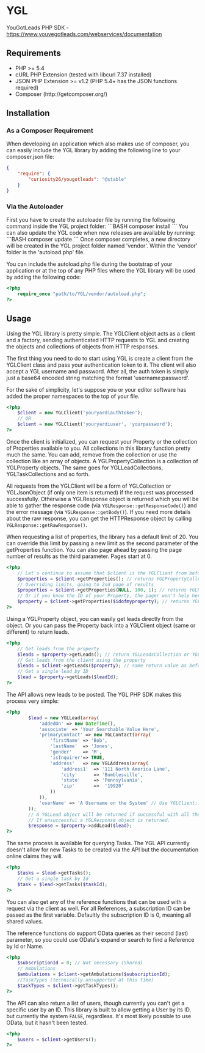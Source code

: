 YGL
===

YouGotLeads PHP SDK - https://www.youvegotleads.com/webservices/documentation

<h2>Requirements</h2>
<ul>
    <li>PHP >= 5.4</li>
    <li>cURL PHP Extension (tested with libcurl 7.37 installed)</li>
    <li>JSON PHP Extension >= v1.2 (PHP 5.4+ has the JSON functions required)</li>
    <li>Composer (http://getcomposer.org/)</li>
</ul>

<h2>Installation</h2>
<h3>As a Composer Requirement</h3>
When developing an application which also makes use of composer, you can easily include the YGL library by adding the
following line to your composer.json file:

```JSON
{
    "require": {
        "curiosity26/yougotleads": "@stable"
    }
}
```
<h3>Via the Autoloader</h3>
First you have to create the autoloader file by running the following command inside the YGL project folder:
```BASH
composer install
```
You can also update the YGL code when new releases are available by running:
```BASH
composer update
```
Once composer completes, a new directory will be created in the YGL project folder named 'vendor'. Within the 'vendor'
folder is the 'autoload.php' file.

You can include the autoload.php file during the bootstrap of your application or at the top of any PHP files where the
YGL library will be used by adding the following code:
```PHP
<?php
    require_once "path/to/YGL/vendor/autoload.php";
?>
```

<h2>Usage</h2>
Using the YGL library is pretty simple. The YGLClient object acts as a client and a factory, sending authenticated HTTP
requests to YGL and creating the objects and collections of objects from HTTP responses.

The first thing you need to do to start using YGL is create a client from the YGLClient class and pass your authentication
token to it. The client will also accept a YGL username and password. After all, the auth token is simply just a 
base64 encoded string matching the format 'username:password'.

For the sake of simplicity, let's suppose you or your editor software has added the proper namespaces to the top of your
file.

```PHP
<?php
    $client = new YGLClient('youryardiauthtoken');
    // OR
    $client = new YGLClient('youryardiuser', 'yourpassword');
?>
```

Once the client is initialized, you can request your Property or the collection of Properties available to you. All
collections in this library function pretty much the same. You can add, remove from the collection or use the collection
like an array of objects. A YGLPropertyCollection is a collection of YGLProperty objects. The same goes for 
YGLLeadCollections, YGLTaskCollections and so forth.

All requests from the YGLClient will be a form of YGLCollection or YGLJsonObject (if only one item is returned) if the 
request was processed successfully. Otherwise a YGLResponse object is returned which you will be able to gather the 
response code (via <code>YGLResponse::getResponseCode()</code>) and the error message 
(via <code>YGLResponse::getBody()</code>). If you need more details about the raw response, you can get the 
HTTPResponse object by calling <code>YGLResponse::getRawResponse()</code>.

When requesting a list of properties, the library has a default limit of 20. You can override this limit by passing a 
new limit as the second parameter of the getProperties function. You can also page ahead by passing the page number of
results as the third parameter. Pages start at 0.

```PHP
<?php
    // Let's continue to assume that $client is the YGLClient from before
    $properties = $client->getProperties(); // returns YGLPropertyCollection unless only 1 is returned then YGLProperty
    // Overriding limits, going to 2nd page of results
    $properties = $client->getProperties(NULL, 100, 1); // returns YGLPropertyCollection unless only 1 is returned then YGLProperty
    // Or if you know the ID of your Property, the pager won't help here.
    $property = $client->getProperties($idofmyproperty); // returns YGLProperty
?>
```

Using a YGLProperty object, you can easily get leads directly from the object. Or you can pass the Property back into
a YGLClient object (same or different) to return leads.

```PHP
<?php
    // Get leads from the property
    $leads = $property->getLeads(); // return YGLLeadsCollection or YGLLead if only one item in the response
    // Get leads from the client using the property
    $leads = $client->getLeads($property); // same return value as before
    // Get a single lead by ID
    $lead = $property->getLeads($leadId);
?>
```

The API allows new leads to be posted. The YGL PHP SDK makes this process very simple:

```PHP
<?php
        $lead = new YGLLead(array(
            'addedOn' => new DateTime(),
            'associate' => 'Your Searchable Value Here',
            'primaryContact' => new YGLContact(array(
                'firstName' => 'Bob',
                'lastName'  => 'Jones',
                'gender'    => 'M',
                'isInquirer'=> TRUE,
                'address'   => new YGLAddress(array(
                    'address1'  => '111 North America Lane',
                    'city'      => 'Bumblesville',
                    'state'     => 'Pennsylvania',
                    'zip'       =>  '19920'
                ))
            )),
            'userName' => 'A Username on the System' // Use YGLClient::getUsers() for a list of available users
        ));
        // A YGLLead object will be returned if successful with all the proper values filled in
        // If unsuccessful a YGLResponse object is returned.
        $response = $property->addLead($lead); 
?>
```

The same process is available for querying Tasks. The YGL API currently doesn't allow for new Tasks to be created via
the API but the documentation online claims they will.

```PHP
<?php
    $tasks = $lead->getTasks();
    // Get a single task by Id
    $task = $lead->getTasks($taskId);
?>
```

You can also get any of the reference functions that can be used with a request via the client as well. For all References,
a subscription ID can be passed as the first variable. Defaultly the subscription ID is 0, meaning all shared values.

The reference functions do support OData queries as their second (last) parameter, so you could use OData's expand or
search to find a Reference by Id or Name.

```PHP
<?php
    $subscriptionId = 0; // Not necessary (Shared)
    // Ambulations
    $ambulations = $client->getAmbulations($subscriptionId);
    //TaskTypes (technically unsupported at this time)
    $taskTypes = $client->getTaskTypes();
?>
```

The API can also return a list of users, though currently you can't get a specific user by an ID. This library is built
to allow getting a User by its ID, but currently the system <code>FALSE</code>, regardless. It's most likely possible to
use OData, but it hasn't been tested.

```PHP
<?php
    $users = $client->getUsers();
?>
```